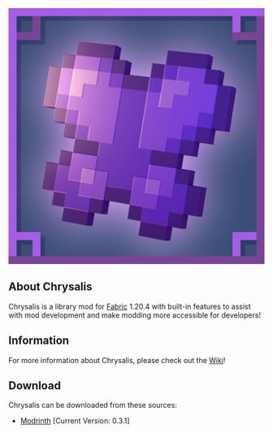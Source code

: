 ![github_icon](images/mod_icon.png)

## **About Chrysalis**

Chrysalis is a library mod for [Fabric](https://fabricmc.net) 1.20.4 with built-in features to assist with mod development and make modding more accessible for developers!

## **Information**

For more information about Chrysalis, please check out the [Wiki](https://github.com/Sydokiddo/chrysalis/wiki)!

## **Download**

Chrysalis can be downloaded from these sources:

* [Modrinth](https://modrinth.com/mod/chrysalis) [Current Version: 0.3.1]